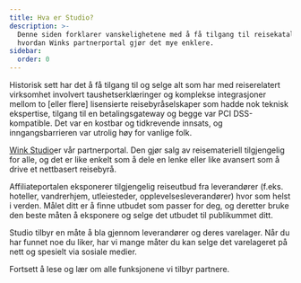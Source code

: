 ```yaml
---
title: Hva er Studio?
description: >-
  Denne siden forklarer vanskelighetene med å få tilgang til reisekataloger og
  hvordan Winks partnerportal gjør det mye enklere.
sidebar:
  order: 0
---
```

Historisk sett har det å få tilgang til og selge alt som har med reiserelatert virksomhet involvert taushetserklæringer og komplekse integrasjoner mellom to \[eller flere] lisensierte reisebyråselskaper som hadde nok teknisk ekspertise, tilgang til en betalingsgateway og begge var PCI DSS-kompatible. Det var en kostbar og tidkrevende innsats, og inngangsbarrieren var utrolig høy for vanlige folk.

[Wink Studio](https://studio.wink.travel)er vår partnerportal. Den gjør salg av reisemateriell tilgjengelig for alle, og det er like enkelt som å dele en lenke eller like avansert som å drive et nettbasert reisebyrå.

Affiliateportalen eksponerer tilgjengelig reiseutbud fra leverandører (f.eks. hoteller, vandrerhjem, utleiesteder, opplevelsesleverandører) hvor som helst i verden. Målet ditt er å finne utbudet som passer for deg, og deretter bruke den beste måten å eksponere og selge det utbudet til publikummet ditt.

Studio tilbyr en måte å bla gjennom leverandører og deres varelager. Når du har funnet noe du liker, har vi mange måter du kan selge det varelageret på nett og spesielt via sosiale medier.

Fortsett å lese og lær om alle funksjonene vi tilbyr partnere.

